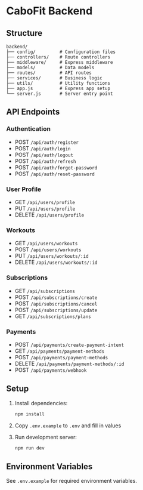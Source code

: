 # CaboFit Backend

## Structure

```
backend/
├── config/         # Configuration files
├── controllers/    # Route controllers
├── middleware/     # Express middleware
├── models/         # Data models
├── routes/         # API routes
├── services/       # Business logic
├── utils/          # Utility functions
├── app.js          # Express app setup
└── server.js       # Server entry point
```

## API Endpoints

### Authentication
- POST `/api/auth/register`
- POST `/api/auth/login`
- POST `/api/auth/logout`
- POST `/api/auth/refresh`
- POST `/api/auth/forgot-password`
- POST `/api/auth/reset-password`

### User Profile
- GET `/api/users/profile`
- PUT `/api/users/profile`
- DELETE `/api/users/profile`

### Workouts
- GET `/api/users/workouts`
- POST `/api/users/workouts`
- PUT `/api/users/workouts/:id`
- DELETE `/api/users/workouts/:id`

### Subscriptions
- GET `/api/subscriptions`
- POST `/api/subscriptions/create`
- POST `/api/subscriptions/cancel`
- POST `/api/subscriptions/update`
- GET `/api/subscriptions/plans`

### Payments
- POST `/api/payments/create-payment-intent`
- GET `/api/payments/payment-methods`
- POST `/api/payments/payment-methods`
- DELETE `/api/payments/payment-methods/:id`
- POST `/api/payments/webhook`

## Setup

1. Install dependencies:
   ```bash
   npm install
   ```

2. Copy `.env.example` to `.env` and fill in values

3. Run development server:
   ```bash
   npm run dev
   ```

## Environment Variables

See `.env.example` for required environment variables.